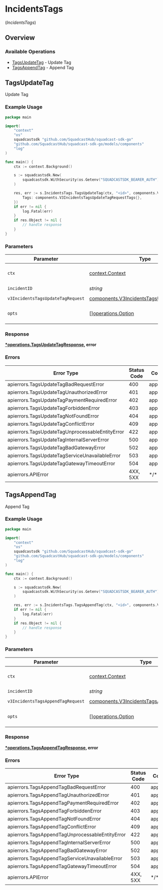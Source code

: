 # IncidentsTags
(*IncidentsTags*)

## Overview

### Available Operations

* [TagsUpdateTag](#tagsupdatetag) - Update Tag
* [TagsAppendTag](#tagsappendtag) - Append Tag

## TagsUpdateTag

Update Tag

### Example Usage

<!-- UsageSnippet language="go" operationID="Tags_updateTag" method="put" path="/v3/incidents/{IncidentId}/tags" -->
```go
package main

import(
	"context"
	"os"
	squadcastsdk "github.com/SquadcastHub/squadcast-sdk-go"
	"github.com/SquadcastHub/squadcast-sdk-go/models/components"
	"log"
)

func main() {
    ctx := context.Background()

    s := squadcastsdk.New(
        squadcastsdk.WithSecurity(os.Getenv("SQUADCASTSDK_BEARER_AUTH")),
    )

    res, err := s.IncidentsTags.TagsUpdateTag(ctx, "<id>", components.V3IncidentsTagsUpdateTagRequest{
        Tags: components.V3IncidentsTagsUpdateTagRequestTags{},
    })
    if err != nil {
        log.Fatal(err)
    }
    if res.Object != nil {
        // handle response
    }
}
```

### Parameters

| Parameter                                                                                                | Type                                                                                                     | Required                                                                                                 | Description                                                                                              |
| -------------------------------------------------------------------------------------------------------- | -------------------------------------------------------------------------------------------------------- | -------------------------------------------------------------------------------------------------------- | -------------------------------------------------------------------------------------------------------- |
| `ctx`                                                                                                    | [context.Context](https://pkg.go.dev/context#Context)                                                    | :heavy_check_mark:                                                                                       | The context to use for the request.                                                                      |
| `incidentID`                                                                                             | *string*                                                                                                 | :heavy_check_mark:                                                                                       | N/A                                                                                                      |
| `v3IncidentsTagsUpdateTagRequest`                                                                        | [components.V3IncidentsTagsUpdateTagRequest](../../models/components/v3incidentstagsupdatetagrequest.md) | :heavy_check_mark:                                                                                       | N/A                                                                                                      |
| `opts`                                                                                                   | [][operations.Option](../../models/operations/option.md)                                                 | :heavy_minus_sign:                                                                                       | The options for this request.                                                                            |

### Response

**[*operations.TagsUpdateTagResponse](../../models/operations/tagsupdatetagresponse.md), error**

### Errors

| Error Type                                      | Status Code                                     | Content Type                                    |
| ----------------------------------------------- | ----------------------------------------------- | ----------------------------------------------- |
| apierrors.TagsUpdateTagBadRequestError          | 400                                             | application/json                                |
| apierrors.TagsUpdateTagUnauthorizedError        | 401                                             | application/json                                |
| apierrors.TagsUpdateTagPaymentRequiredError     | 402                                             | application/json                                |
| apierrors.TagsUpdateTagForbiddenError           | 403                                             | application/json                                |
| apierrors.TagsUpdateTagNotFoundError            | 404                                             | application/json                                |
| apierrors.TagsUpdateTagConflictError            | 409                                             | application/json                                |
| apierrors.TagsUpdateTagUnprocessableEntityError | 422                                             | application/json                                |
| apierrors.TagsUpdateTagInternalServerError      | 500                                             | application/json                                |
| apierrors.TagsUpdateTagBadGatewayError          | 502                                             | application/json                                |
| apierrors.TagsUpdateTagServiceUnavailableError  | 503                                             | application/json                                |
| apierrors.TagsUpdateTagGatewayTimeoutError      | 504                                             | application/json                                |
| apierrors.APIError                              | 4XX, 5XX                                        | \*/\*                                           |

## TagsAppendTag

Append Tag

### Example Usage

<!-- UsageSnippet language="go" operationID="Tags_appendTag" method="patch" path="/v3/incidents/{IncidentId}/tags" -->
```go
package main

import(
	"context"
	"os"
	squadcastsdk "github.com/SquadcastHub/squadcast-sdk-go"
	"github.com/SquadcastHub/squadcast-sdk-go/models/components"
	"log"
)

func main() {
    ctx := context.Background()

    s := squadcastsdk.New(
        squadcastsdk.WithSecurity(os.Getenv("SQUADCASTSDK_BEARER_AUTH")),
    )

    res, err := s.IncidentsTags.TagsAppendTag(ctx, "<id>", components.V3IncidentsTagsAppendTagRequest{})
    if err != nil {
        log.Fatal(err)
    }
    if res.Object != nil {
        // handle response
    }
}
```

### Parameters

| Parameter                                                                                                | Type                                                                                                     | Required                                                                                                 | Description                                                                                              |
| -------------------------------------------------------------------------------------------------------- | -------------------------------------------------------------------------------------------------------- | -------------------------------------------------------------------------------------------------------- | -------------------------------------------------------------------------------------------------------- |
| `ctx`                                                                                                    | [context.Context](https://pkg.go.dev/context#Context)                                                    | :heavy_check_mark:                                                                                       | The context to use for the request.                                                                      |
| `incidentID`                                                                                             | *string*                                                                                                 | :heavy_check_mark:                                                                                       | N/A                                                                                                      |
| `v3IncidentsTagsAppendTagRequest`                                                                        | [components.V3IncidentsTagsAppendTagRequest](../../models/components/v3incidentstagsappendtagrequest.md) | :heavy_check_mark:                                                                                       | N/A                                                                                                      |
| `opts`                                                                                                   | [][operations.Option](../../models/operations/option.md)                                                 | :heavy_minus_sign:                                                                                       | The options for this request.                                                                            |

### Response

**[*operations.TagsAppendTagResponse](../../models/operations/tagsappendtagresponse.md), error**

### Errors

| Error Type                                      | Status Code                                     | Content Type                                    |
| ----------------------------------------------- | ----------------------------------------------- | ----------------------------------------------- |
| apierrors.TagsAppendTagBadRequestError          | 400                                             | application/json                                |
| apierrors.TagsAppendTagUnauthorizedError        | 401                                             | application/json                                |
| apierrors.TagsAppendTagPaymentRequiredError     | 402                                             | application/json                                |
| apierrors.TagsAppendTagForbiddenError           | 403                                             | application/json                                |
| apierrors.TagsAppendTagNotFoundError            | 404                                             | application/json                                |
| apierrors.TagsAppendTagConflictError            | 409                                             | application/json                                |
| apierrors.TagsAppendTagUnprocessableEntityError | 422                                             | application/json                                |
| apierrors.TagsAppendTagInternalServerError      | 500                                             | application/json                                |
| apierrors.TagsAppendTagBadGatewayError          | 502                                             | application/json                                |
| apierrors.TagsAppendTagServiceUnavailableError  | 503                                             | application/json                                |
| apierrors.TagsAppendTagGatewayTimeoutError      | 504                                             | application/json                                |
| apierrors.APIError                              | 4XX, 5XX                                        | \*/\*                                           |